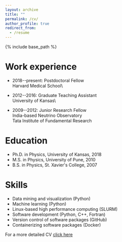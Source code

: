 ```yaml
---
layout: archive
title: ""
permalink: /cv/
author_profile: true
redirect_from:
  - /resume
---
```


{% include base_path %}

Work experience
======
* 2018--present: Postdoctoral Fellow\
  Harvard Medical School\

* 2012--2016: Graduate Teaching Assistant\
  University of Kansas\

* 2009--2012: Junior Research Fellow\
  India-based Neutrino Observatory\
  Tata Institute of Fundamental Research

Education
======
* Ph.D. in Physics, University of Kansas, 2018 
* M.S. in Physics, University of Pune, 2010
* B.S. in Physics, St. Xavier's College, 2007 
  
Skills
======
* Data mining and visualization (Python)
* Machine learning (Python)
* Linux-based high performance computing (SLURM)
* Software development (Python, C++, Fortran)
* Version control of software packages (GitHub)
* Containerizing software packages (Docker)

For a more detailed CV [click here](http://mauliknariya.github.io/files/CV.pdf)
